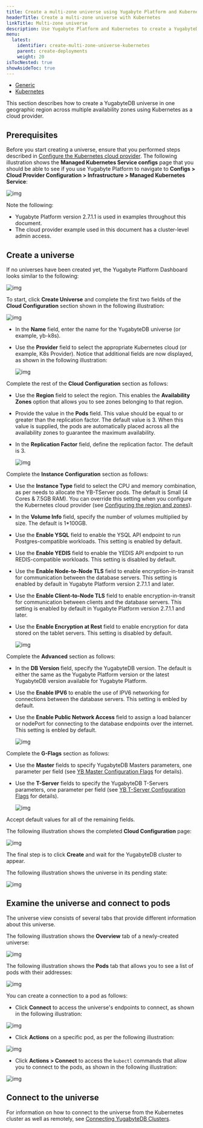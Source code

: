 ```yaml
---
title: Create a multi-zone universe using Yugabyte Platform and Kubernetes
headerTitle: Create a multi-zone universe with Kubernetes
linkTitle: Multi-zone universe
description: Use Yugabyte Platform and Kubernetes to create a YugabyteDB universe that spans multiple availability zones.
menu:
  latest:
    identifier: create-multi-zone-universe-kubernetes
    parent: create-deployments
    weight: 20
isTocNested: true
showAsideToc: true
---
```


  <ul class="nav nav-tabs-alt nav-tabs-yb">

<li>
    <a href="/latest/yugabyte-platform/create-deployments/create-universe-multi-zone" class="nav-link">
      <i class="fas fa-building" aria-hidden="true"></i>
Generic</a>
  </li>

  <li>
    <a href="/latest/yugabyte-platform/create-deployments/create-universe-multi-zone-kubernetes" class="nav-link active">
      <i class="fas fa-cubes" aria-hidden="true"></i>
      Kubernetes
    </a>
  </li>

</ul>

This section describes how to create a YugabyteDB universe in one geographic region across multiple availability zones using Kubernetes as a cloud provider. 

## Prerequisites

Before you start creating a universe, ensure that you performed steps described in [Configure the Kubernetes cloud provider](https://docs.yugabyte.com/latest/yugabyte-platform/configure-yugabyte-platform/set-up-cloud-provider/kubernetes/). The following illustration shows the **Managed Kubernetes Service configs** page that you should be able to see if you use Yugabyte Platform to navigate to **Configs > Cloud Provider Configuration > Infrastructure > Managed Kubernetes Service**:

![img](/images/yb-platform/kubernetes-config1.png)

Note the following: 

- Yugabyte Platform version 2.7.1.1 is used in examples throughout this document.
- The cloud provider example used in this document has a cluster-level admin access.

## Create a universe

If no universes have been created yet, the Yugabyte Platform Dashboard looks similar to the following:

![img](/images/yb-platform/kubernetes-config2.png)

To start, click **Create Universe** and complete the first two fields of the **Cloud Configuration** section shown in the following illustration:

![img](/images/yb-platform/kubernetes-config3.png)

- In the **Name** field, enter the name for the YugabyteDB universe (or example, yb-k8s).

- Use the **Provider** field to select the appropriate Kubernetes cloud (or example, K8s Provider). Notice that additional fields are now displayed, as shown in the following illustration:

   ![img](/images/yb-platform/kubernetes-config4.png)

Complete the rest of the **Cloud Configuration** section as follows:

- Use the **Region** field to select the region. This enables the **Availability Zones** option that allows you to see zones belonging to that region. 

- Provide the value in the **Pods** field. This value should be equal to or greater than the replication factor. The default value is 3. When this value is supplied, the pods are automatically placed across all the availability zones to guarantee the maximum availability.

- In the **Replication Factor** field, define the replication factor. The default is 3. 

  ![img](/images/yb-platform/kubernetes-config5.png)

Complete the **Instance Configuration** section as follows:

- Use the **Instance Type** field to select the CPU and memory combination, as per needs to allocate the YB-TServer pods. The default is Small (4 Cores & 7.5GB RAM). You can override this setting when you configure the Kubernetes cloud provider (see [Configuring the region and zones](https://docs.yugabyte.com/latest/yugabyte-platform/configure-yugabyte-platform/set-up-cloud-provider/kubernetes/#configure-the-region-and-zones)).

- In the **Volume Info** field, specify the number of volumes multiplied by size. The default is 1*100GB.

- Use the **Enable YSQL** field to enable the YSQL API endpoint to run Postgres-compatible workloads. This setting is enabled by default.

- Use the **Enable YEDIS** field to enable the YEDIS API endpoint to run REDIS-compatible workloads. This setting is disabled by default.

- Use the **Enable Node-to-Node TLS** field to enable encryption-in-transit for communication between the database servers. This setting is enabled by default in Yugabyte Platform version 2.7.1.1 and later.

- Use the **Enable Client-to-Node TLS** field to enable encryption-in-transit for communication between clients and the database servers. This setting is enabled by default in Yugabyte Platform version 2.7.1.1 and later.

- Use the **Enable Encryption at Rest** field to enable encryption for data stored on the tablet servers. This setting is disabled by default.

  ![img](/images/yb-platform/kubernetes-config6.png)

Complete the **Advanced** section as follows:

- In the **DB Version** field, specify the YugabyteDB version. The default is either the same as the Yugabyte Platform version or the latest YugabyteDB version available for Yugabyte Platform.

- Use the **Enable IPV6** to enable the use of IPV6 networking for connections between the database servers. This setting is enbled by default.

- Use the **Enable Public Network Access** field to assign a load balancer or nodePort for connecting to the database endpoints over the internet. This setting is enbled by default.

  ![img](/images/yb-platform/kubernetes-config7.png)

Complete the **G-Flags** section as follows:

- Use the **Master** fields to specify YugabyteDB Masters parameters, one parameter per field (see [YB Master Configuration Flags](https://docs.yugabyte.com/latest/reference/configuration/yb-master/#configuration-flags) for details).

- Use the **T-Server** fields to specify the YugabyteDB T-Servers parameters, one parameter per field (see [YB T-Server Configuration Flags](https://docs.yugabyte.com/latest/reference/configuration/yb-tserver/#configuration-flags) for details).

  ![img](/images/yb-platform/kubernetes-config8.png)

Accept default values for all of the remaining fields. 

The following illustration shows the completed **Cloud Configuration** page:

![img](/images/yb-platform/kubernetes-config9.png)

The final step is to click **Create** and wait for the YugabyteDB cluster to appear.

The following illustration shows the universe in its pending state:

![img](/images/yb-platform/kubernetes-config10.png)

## Examine the universe and connect to pods

The universe view consists of several tabs that provide different information about this universe.

The following illustration shows the **Overview** tab of a newly-created universe:

![img](/images/yb-platform/kubernetes-config11.png)

The following illustration shows the **Pods** tab that allows you to see a list of pods with their addresses:

![img](/images/yb-platform/kubernetes-config12.png)

You can create a connection to a pod as follows:

- Click **Connect** to access the universe's endpoints to connect, as shown in the following illustration:

![img](/images/yb-platform/kubernetes-config13.png)
- Click **Actions** on a specific pod, as per the following illustration:

![img](/images/yb-platform/kubernetes-config14.png)
- Click **Actions > Connect** to access the `kubectl` commands that allow you to connect to the pods, as shown in the following illustration:

![img](/images/yb-platform/kubernetes-config15.png)

## Connect to the universe

For information on how to connect to the universe from the Kubernetes cluster as well as remotely, see [Connecting YugabyteDB Clusters](https://docs.yugabyte.com/latest/deploy/kubernetes/clients/#connecting-tls-secured-yugabytedb-cluster-deployed-by-helm-charts).
